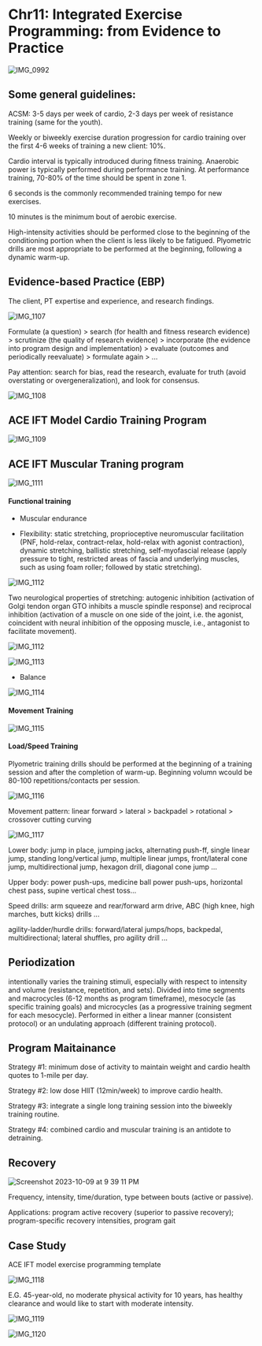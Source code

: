 # Chr11: Integrated Exercise Programming: from Evidence to Practice

![IMG_0992](https://github.com/Shantang3/ACE-CPT-Notes/assets/25567822/efc2ddd8-2708-4bfa-bc20-1ecd581b1e53)

## Some general guidelines:

ACSM: 3-5 days per week of cardio, 2-3 days per week of resistance training (same for the youth). 

Weekly or biweekly exercise duration progression for cardio training over the first 4-6 weeks of training a new client: 10%. 

Cardio interval is typically introduced during fitness training. Anaerobic power is typically performed during performance training. At performance training, 70-80% of the time should be spent in zone 1. 

6 seconds is the commonly recommended training tempo for new exercises. 

10 minutes is the minimum bout of aerobic exercise. 

High-intensity activities should be performed close to the beginning of the conditioning portion when the client is less likely to be fatigued. Plyometric drills are most appropriate to be performed at the beginning, following a dynamic warm-up. 

## Evidence-based Practice (EBP)

The client, PT expertise and experience, and research findings. 

![IMG_1107](https://github.com/Shantang3/ACE-CPT-Notes/assets/25567822/89056032-8881-437b-97a5-d40034c6996d)

Formulate (a question) > search (for health and fitness research evidence) > scrutinize (the quality of research evidence) > incorporate (the evidence into program design and implementation) > evaluate (outcomes and periodically reevaluate) > formulate again > ...

Pay attention: search for bias, read the research, evaluate for truth (avoid overstating or overgeneralization), and look for consensus. 

![IMG_1108](https://github.com/Shantang3/ACE-CPT-Notes/assets/25567822/49550fb1-587a-4e07-b6cb-a5714a878b0e)


## ACE IFT Model Cardio Training Program 

![IMG_1109](https://github.com/Shantang3/ACE-CPT-Notes/assets/25567822/db1d105c-30d2-4122-b6a5-4753996c17bd)


## ACE IFT Muscular Traning program

![IMG_1111](https://github.com/Shantang3/ACE-CPT-Notes/assets/25567822/f77abaed-2a35-4073-ac4c-b749b25aeba1)


#### Functional training

- Muscular endurance
  
- Flexibility: static stretching, proprioceptive neuromuscular facilitation (PNF, hold-relax, contract-relax, hold-relax with agonist contraction), dynamic stretching, ballistic stretching, self-myofascial release (apply pressure to tight, restricted areas of fascia and underlying muscles, such as using foam roller; followed by static stretching).
  
![IMG_1112](https://github.com/Shantang3/ACE-CPT-Notes/assets/25567822/5444c3a0-8570-4b33-81b6-ccb2b67983bf)

Two neurological properties of stretching: autogenic inhibition (activation of Golgi tendon organ GTO inhibits a muscle spindle response) and reciprocal inhibition (activation of a muscle on one side of the joint, i.e. the agonist, coincident with neural inhibition of the opposing muscle, i.e., antagonist to facilitate movement). 

![IMG_1112](https://github.com/Shantang3/ACE-CPT-Notes/assets/25567822/5444c3a0-8570-4b33-81b6-ccb2b67983bf)

![IMG_1113](https://github.com/Shantang3/ACE-CPT-Notes/assets/25567822/7a053a68-57be-4724-bcd1-61567e423e4f)

- Balance 

![IMG_1114](https://github.com/Shantang3/ACE-CPT-Notes/assets/25567822/28295b9c-69f2-41d4-8a12-432716596eb1)


#### Movement Training
  
![IMG_1115](https://github.com/Shantang3/ACE-CPT-Notes/assets/25567822/09d2e002-9f1e-46da-bb46-f92536a8eadf)


#### Load/Speed Training 

Plyometric training drills should be performed at the beginning of a training session and after the completion of warm-up. Beginning volumn wcould be 80-100 repetitions/contacts per session. 

![IMG_1116](https://github.com/Shantang3/ACE-CPT-Notes/assets/25567822/4e7653fa-a0c9-4a6e-a4e5-94e54ddb219a)

Movement pattern: linear forward > lateral > backpadel > rotational > crossover cutting curving

![IMG_1117](https://github.com/Shantang3/ACE-CPT-Notes/assets/25567822/c283a39f-c2d6-47bc-95f0-d915aef805d7)

Lower body: jump in place, jumping jacks, alternating push-ff, single linear jump, standing long/vertical jump, multiple linear jumps,
front/lateral cone jump, multidirectional jump, hexagon drill, diagonal cone jump ...

Upper body: power push-ups, medicine ball power push-ups, horizontal chest pass, supine vertical chest toss...

Speed drills: arm squeeze and rear/forward arm drive, ABC (high knee, high marches, butt kicks) drills ...

agility-ladder/hurdle drills: forward/lateral jumps/hops, backpedal, multidirectional; lateral shuffles, pro agility drill ...



## Periodization

intentionally varies the training stimuli, especially with respect to intensity and volume (resistance, repetition, and sets).
Divided into time segments and macrocycles (6-12 months as program timeframe), mesocycle (as specific training goals) and 
microcycles (as a progressive training segment for each mesocycle).
Performed in either a linear manner (consistent protocol) or an undulating approach (different training protocol).



## Program Maitainance 

Strategy #1: minimum dose of activity to maintain weight and cardio health quotes to 1-mile per day.

Strategy #2: low dose HIIT (12min/week) to improve cardio health.

Strategy #3: integrate a single long training session into the biweekly training routine.

Strategy #4: combined cardio and muscular training is an antidote to detraining. 


## Recovery

![Screenshot 2023-10-09 at 9 39 11 PM](https://github.com/Shantang3/ACE-CPT-Notes/assets/25567822/523eca59-7fb5-4b14-9d5c-c5e25fa0f410)

Frequency, intensity, time/duration, type between bouts (active or passive).

Applications: program active recovery (superior to passive recovery); program-specific recovery intensities, program gait


## Case Study

ACE IFT model exercise programming template

![IMG_1118](https://github.com/Shantang3/ACE-CPT-Notes/assets/25567822/7b12ea34-31a5-473a-863b-6d902f6b9ac8)

E.G. 45-year-old, no moderate physical activity for 10 years, has healthy clearance and would like to start with moderate intensity. 

![IMG_1119](https://github.com/Shantang3/ACE-CPT-Notes/assets/25567822/b4ceba44-8ab2-4295-8e39-a446c71d9188)

![IMG_1120](https://github.com/Shantang3/ACE-CPT-Notes/assets/25567822/15d4b2f8-3726-4b98-ad6c-0a42da760788)




